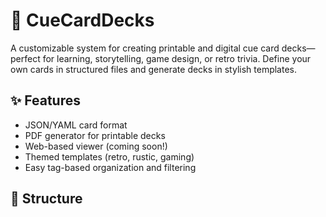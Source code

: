# 🎴 CueCardDecks

A customizable system for creating printable and digital cue card decks—perfect for learning, storytelling, game design, or retro trivia. Define your own cards in structured files and generate decks in stylish templates.

## ✨ Features
- JSON/YAML card format
- PDF generator for printable decks
- Web-based viewer (coming soon!)
- Themed templates (retro, rustic, gaming)
- Easy tag-based organization and filtering

## 📁 Structure
